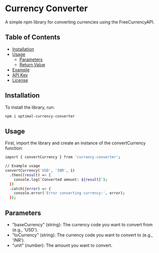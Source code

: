 # Currency Converter

A simple npm library for converting currencies using the FreeCurrencyAPI.

## Table of Contents

- [Installation](#installation)
- [Usage](#usage)
  - [Parameters](#parameters)
  - [Return Value](#return-value)
- [Example](#example)
- [API Key](#api-key)
- [License](#license)

## Installation

To install the library, run:

```bash
npm i optimal-currency-converter
```

## Usage

First, import the library and create an instance of the convertCurrency function:

```bash
import { convertCurrency } from 'currency-converter';

// Example usage
convertCurrency('USD', 'INR', 1)
  .then((result) => {
    console.log(`Converted amount: ${result}`);
  })
  .catch((error) => {
    console.error('Error converting currency:', error);
  });
```
## Parameters

- "baseCurrency" (string): The currency code you want to convert from (e.g., 'USD').
- "toCurrency" (string): The currency code you want to convert to (e.g., 'INR').
- "unit"  (number): The amount you want to convert.

